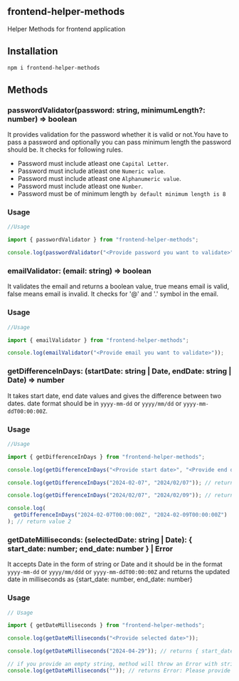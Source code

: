 ## frontend-helper-methods

Helper Methods for frontend application

## Installation

```bash
npm i frontend-helper-methods
```

## Methods

### passwordValidator(password: string, minimumLength?: number) => boolean

It provides validation for the password whether it is valid or not.You have to pass a password and optionally you can pass minimum length the password should be. It checks for following rules.

- Password must include atleast one `Capital Letter`.
- Password must include atleast one `Numeric value`.
- Password must include atleast one `Alphanumeric value`.
- Password must include atleast one `Number`.
- Password must be of minimum length `by default minimum length is 8`

### Usage

```javascript
//Usage

import { passwordValidator } from "frontend-helper-methods";

console.log(passwordValidator("<Provide password you want to validate>"));
```

### emailValidator: (email: string) => boolean

It validates the email and returns a boolean value, true means
email is valid, false means email is invalid. It checks for
'@' and '.' symbol in the email.

### Usage

```javascript
//Usage

import { emailValidator } from "frontend-helper-methods";

console.log(emailValidator("<Provide email you want to validate>"));
```

### getDifferenceInDays: (startDate: string | Date, endDate: string | Date) => number

It takes start date, end date values and gives the difference between two dates. date format should be in `yyyy-mm-dd` or `yyyy/mm/dd` or `yyyy-mm-ddT00:00:00Z`.

### Usage

```javascript
//Usage

import { getDifferenceInDays } from "frontend-helper-methods";

console.log(getDifferenceInDays("<Provide start date>", "<Provide end date>"));

console.log(getDifferenceInDays("2024-02-07", "2024/02/07")); // return value 0

console.log(getDifferenceInDays("2024/02/07", "2024/02/09")); // return value 2

console.log(
  getDifferenceInDays("2024-02-07T00:00:00Z", "2024-02-09T00:00:00Z")
); // return value 2
```

### getDateMilliseconds: (selectedDate: string | Date): { start_date: number; end_date: number } | Error

It accepts Date in the form of string or Date and it should be in the format `yyyy-mm-dd` or `yyyy/mm/ddd` or `yyyy-mm-ddT00:00:00Z` and returns the updated date in milliseconds as {start_date: number, end_date: number}

### Usage

```javascript
// Usage

import { getDateMilliseconds } from "frontend-helper-methods";

console.log(getDateMilliseconds("<Provide selected date>"));

console.log(getDateMilliseconds("2024-04-29")); // returns { start_date: 1714329061000, end_date: 1714415399000 }

// if you provide an empty string, method will throw an Error with string `Please provide a non empty string`
console.log(getDateMilliseconds("")); // returns Error: Please provide a non empty string
```
